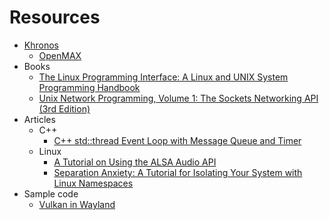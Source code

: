 Resources
=========

- [Khronos](https://www.khronos.org/)
    - [OpenMAX](https://www.khronos.org/openmax)
- Books
    - [The Linux Programming Interface: A Linux and UNIX System Programming Handbook](https://www.amazon.com/s?ie=UTF8&keywords=The%20Linux%20Programming%20Interface%3A%20A%20Linux%20and%20UNIX%20System%20Programming%20Handbook%20%20%20Michael%20Kerrisk&page=1&rh=n%3A283155%2Ck%3AThe%20Linux%20Programming%20Interface%3A%20A%20Linux%20and%20)
    - [Unix Network Programming, Volume 1: The Sockets Networking API (3rd Edition)](https://www.amazon.com/Unix-Network-Programming-Sockets-Networking/dp/0131411551/ref=sr_1_1?s=books&ie=UTF8&qid=1517843764&sr=1-1&keywords=unix+network+programming)
- Articles
    - C++
        - [C++ std::thread Event Loop with Message Queue and Timer](https://www.codeproject.com/Articles/1169105/Cplusplus-std-thread-Event-Loop-with-Message-Queue)
    - Linux
        - [A Tutorial on Using the ALSA Audio API](http://www.equalarea.com/paul/alsa-audio.html)
        - [Separation Anxiety: A Tutorial for Isolating Your System with Linux Namespaces](https://www.toptal.com/linux/separation-anxiety-isolating-your-system-with-linux-namespaces)
- Sample code
    - [Vulkan in Wayland](https://github.com/krh/vkcube)